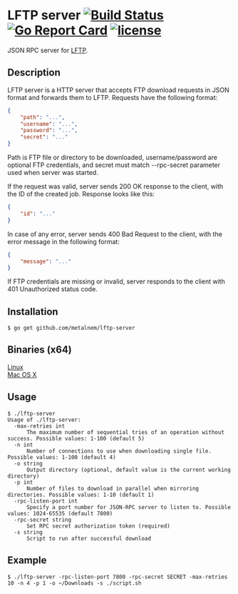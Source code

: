 # LFTP server [![Build Status](https://travis-ci.org/Metalnem/lftp-server.svg?branch=master)](https://travis-ci.org/Metalnem/lftp-server) [![Go Report Card](https://goreportcard.com/badge/github.com/metalnem/lftp-server)](https://goreportcard.com/report/github.com/metalnem/lftp-server) [![license](https://img.shields.io/badge/license-MIT-blue.svg?style=flat)](https://raw.githubusercontent.com/metalnem/lftp-server/master/LICENSE)
JSON RPC server for [LFTP](https://lftp.yar.ru/).

## Description

LFTP server is a HTTP server that accepts FTP download requests in JSON format and forwards them to LFTP. Requests have the following format:

```json
{
	"path": "...",
	"username": "...",
	"password": "...",
	"secret": "..."
}
```

Path is FTP file or directory to be downloaded, username/password are optional FTP credentials, and secret must match --rpc-secret parameter used when server was started.

If the request was valid, server sends 200 OK response to the client, with the ID  of the created job. Response looks like this:

```json
{
	"id": "..."
}
```

In case of any error, server sends 400 Bad Request to the client, with the error message in the following format:

```json
{
	"message": "..."
}
```

If FTP credentials are missing or invalid, server responds to the client with 401 Unauthorized status code.

## Installation

```
$ go get github.com/metalnem/lftp-server
```

## Binaries (x64)

[Linux](https://github.com/Metalnem/lftp-server/releases/download/v1.3.0/lftp-server-linux64-1.3.0.zip)  
[Mac OS X](https://github.com/Metalnem/lftp-server/releases/download/v1.3.0/lftp-server-darwin64-1.3.0.zip)

## Usage

```
$ ./lftp-server
Usage of ./lftp-server:
  -max-retries int
	  The maximum number of sequential tries of an operation without success. Possible values: 1-100 (default 5)
  -n int
	  Number of connections to use when downloading single file. Possible values: 1-100 (default 4)
  -o string
	  Output directory (optional, default value is the current working directory)
  -p int
	  Number of files to download in parallel when mirroring directories. Possible values: 1-10 (default 1)
  -rpc-listen-port int
	  Specify a port number for JSON-RPC server to listen to. Possible values: 1024-65535 (default 7800)
  -rpc-secret string
	  Set RPC secret authorization token (required)
  -s string
	  Script to run after successful download
```

## Example

```
$ ./lftp-server -rpc-listen-port 7800 -rpc-secret SECRET -max-retries 10 -n 4 -p 1 -o ~/Downloads -s ./script.sh
```
